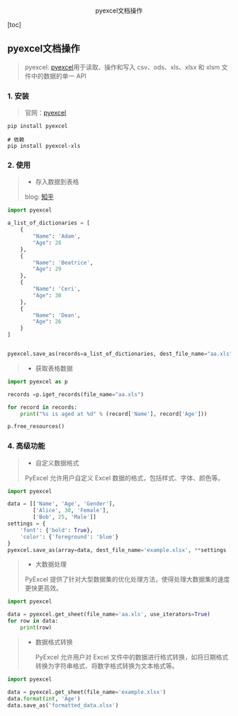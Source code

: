 <center>pyexcel文档操作</center>





[toc]







## pyexcel文档操作

> pyexcel: [pyexcel](https://github.com/pyexcel/pyexcel)用于读取、操作和写入 csv、ods、xls、xlsx 和 xlsm 文件中的数据的单一 API





### 1. 安装

> 官网：[pyexcel](https://docs.pyexcel.org/en/latest/)

```shell
pip install pyexcel

# 依赖
pip install pyexcel-xls
```









### 2. 使用

> * 存入数据到表格
>
> blog: [知乎](https://zhuanlan.zhihu.com/p/686434634)

```python
import pyexcel

a_list_of_dictionaries = [
    {
        "Name": 'Adam',
        "Age": 28
    },
    {
        "Name": 'Beatrice',
        "Age": 29
    },
    {
        "Name": 'Ceri',
        "Age": 30
    },
    {
        "Name": 'Dean',
        "Age": 26
    }
]


pyexcel.save_as(records=a_list_of_dictionaries, dest_file_name="aa.xls")
```



> * 获取表格数据

```python
import pyexcel as p

records =p.iget_records(file_name="aa.xls")

for record in records:
    print("%s is aged at %d" % (record['Name'], record['Age']))

p.free_resources()
```







### 4. 高级功能

> * 自定义数据格式
>
> PyExcel 允许用户自定义 Excel 数据的格式，包括样式、字体、颜色等。

```python
import pyexcel

data = [['Name', 'Age', 'Gender'],
        ['Alice', 30, 'Female'],
        ['Bob', 25, 'Male']]
settings = {
    'font': {'bold': True},
    'color': {'foreground': 'blue'}
}
pyexcel.save_as(array=data, dest_file_name='example.xlsx', **settings
```





> * 大数据处理
>
> PyExcel 提供了针对大型数据集的优化处理方法，使得处理大数据集的速度更快更高效。

```python
import pyexcel

data = pyexcel.get_sheet(file_name='aa.xls', use_iterators=True)
for row in data:
    print(row)
```

> * 数据格式转换
>
>   PyExcel 允许用户对 Excel 文件中的数据进行格式转换，如将日期格式转换为字符串格式、将数字格式转换为文本格式等。

```python
import pyexcel

data = pyexcel.get_sheet(file_name='example.xlsx')
data.format(int, 'Age')
data.save_as('formatted_data.xlsx')
```


